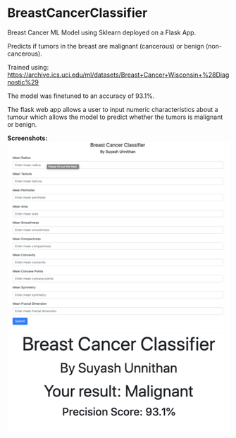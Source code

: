 # BreastCancerClassifier
Breast Cancer ML Model using Sklearn deployed on a Flask App.

Predicts if tumors in the breast are malignant (cancerous) or benign (non-cancerous).

Trained using: https://archive.ics.uci.edu/ml/datasets/Breast+Cancer+Wisconsin+%28Diagnostic%29

The model was finetuned to an accuracy of 93.1%.

The flask web app allows a user to input numeric characteristics about a tumour which allows the model to predict whether the tumors is malignant or benign.

**Screenshots:**
![Screenshot](screenshots/index.png)
![Screenshot](screenshots/result.png)
